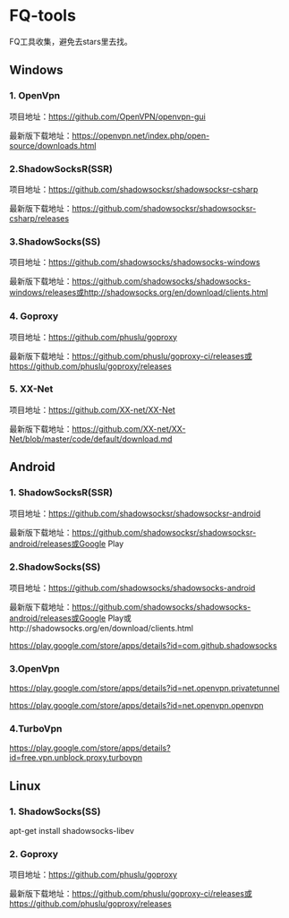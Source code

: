 # FQ-tools
FQ工具收集，避免去stars里去找。

## Windows
### 1. OpenVpn
项目地址：https://github.com/OpenVPN/openvpn-gui

最新版下载地址：https://openvpn.net/index.php/open-source/downloads.html

### 2.ShadowSocksR(SSR)
项目地址：https://github.com/shadowsocksr/shadowsocksr-csharp

最新版下载地址：https://github.com/shadowsocksr/shadowsocksr-csharp/releases

### 3.ShadowSocks(SS)
项目地址：https://github.com/shadowsocks/shadowsocks-windows

最新版下载地址：https://github.com/shadowsocks/shadowsocks-windows/releases或http://shadowsocks.org/en/download/clients.html

### 4. Goproxy
项目地址：https://github.com/phuslu/goproxy

最新版下载地址：https://github.com/phuslu/goproxy-ci/releases或https://github.com/phuslu/goproxy/releases

### 5. XX-Net
项目地址：https://github.com/XX-net/XX-Net

最新版下载地址：https://github.com/XX-net/XX-Net/blob/master/code/default/download.md

## Android
### 1. ShadowSocksR(SSR)
项目地址：https://github.com/shadowsocksr/shadowsocksr-android

最新版下载地址：https://github.com/shadowsocksr/shadowsocksr-android/releases或Google Play

### 2.ShadowSocks(SS)
项目地址：https://github.com/shadowsocks/shadowsocks-android

最新版下载地址：https://github.com/shadowsocks/shadowsocks-android/releases或Google Play或http://shadowsocks.org/en/download/clients.html

https://play.google.com/store/apps/details?id=com.github.shadowsocks

### 3.OpenVpn
https://play.google.com/store/apps/details?id=net.openvpn.privatetunnel

https://play.google.com/store/apps/details?id=net.openvpn.openvpn

### 4.TurboVpn
https://play.google.com/store/apps/details?id=free.vpn.unblock.proxy.turbovpn

## Linux
### 1. ShadowSocks(SS)
apt-get install shadowsocks-libev

### 2. Goproxy
项目地址：https://github.com/phuslu/goproxy

最新版下载地址：https://github.com/phuslu/goproxy-ci/releases或https://github.com/phuslu/goproxy/releases

